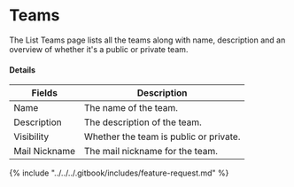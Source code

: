 # Teams

The List Teams page lists all the teams along with name, description and an overview of whether it's a public or private team.

#### Details <a href="#listteams-details" id="listteams-details"></a>

| Fields        | Description                            |
| ------------- | -------------------------------------- |
| Name          | The name of the team.                  |
| Description   | The description of the team.           |
| Visibility    | Whether the team is public or private. |
| Mail Nickname | The mail nickname for the team.        |



{% include "../../../.gitbook/includes/feature-request.md" %}

